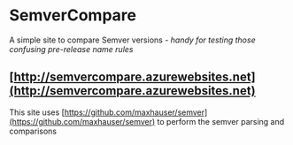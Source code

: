 # SemverCompare
A simple site to compare Semver versions - _handy for testing those confusing pre-release name rules_

## [http://semvercompare.azurewebsites.net](http://semvercompare.azurewebsites.net)

This site uses [https://github.com/maxhauser/semver](https://github.com/maxhauser/semver) to perform the semver parsing and comparisons